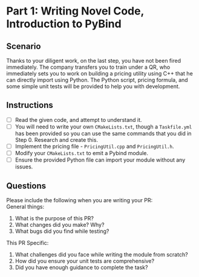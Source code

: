 # Part 1: Writing Novel Code, Introduction to PyBind

## Scenario

Thanks to your diligent work, on the last step, you have not been fired immediately. The company transfers you to train
under a QR, who immediately sets you to work on building a pricing utility using C++ that he can directly import using
Python. The Python script, pricing formula, and some simple unit tests will be provided to help you with development.

## Instructions

- [ ] Read the given code, and attempt to understand it.
- [ ] You will need to write your own `CMakeLists.txt`, though a `Taskfile.yml` has been provided so you can use the
  same commands that you did in Step 0. Research and create this.
- [ ] Implement the pricing file - `PricingUtil.cpp` and `PricingUtil.h`.
- [ ] Modify your `CMakeLists.txt` to emit a Pybind module.
- [ ] Ensure the provided Python file can import your module without any issues.

## Questions

Please include the following when you are writing your PR:   
General things:

1. What is the purpose of this PR?
2. What changes did you make? Why?
3. What bugs did you find while testing?

This PR Specific:

1. What challenges did you face while writing the module from scratch?
2. How did you ensure your unit tests are comprehensive?
3. Did you have enough guidance to complete the task?